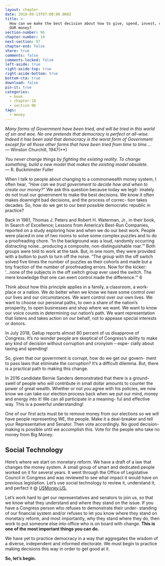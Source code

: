 ```yaml
---
layout: chapter
date: 2018-09-13T07:00:00.000Z
title: >-
  How can we make the best decision about how to give, spend, invest, or lend
  OUR money?
section-number: 96
chapter-number: 10
next-section: 97
chapter-end: false
share: true
comments: false
comments-locked: false
left-aside: true
right-aside-top: true
right-aside-bottom: true
bottom-cta: true
download: false
pin-it: true
categories:
  - book
  - chapter-10
  - section-96
tags:
  - money
---
```

_Many forms of Government have been tried, and will be tried in this world of
sin and woe. No one pretends that democracy is perfect or all-wise. Indeed
it has been said that democracy is the worst form of Government except for
all those other forms that have been tried from time to time...._\
— Winston Churchill, 1947(\*\*)

_You never change things by fighting the existing reality. To change something,
build a new model that makes the existing model obsolete._\
— R. Buckminster Fuller

When I talk to people about changing to a commonwealth money
system, I often hear, _“How can we trust government to decide how and
when to create our money?”_ We ask this question because today we legit-
imately do not trust our government to make the best decisions. We
know it often makes downright bad decisions, and the process of correc-
tion takes decades. So, how do we get to our best possible democratic
republic in practice?

Back in 1981, Thomas J. Peters and Robert H. Waterman, Jr., in their
book, In Search of Excellence; Lessons from America’s Best-Run Companies,
reported on a study exploring how and when we do our best work.
People were placed in one of two rooms to solve some complex puzzles
and to do a proofreading chore. “In the background was a loud, randomly
occurring distracting noise...producing a composite, non-distinguishable
roar.’” Both groups were told to work at the task. But, in one room, they
were provided with a button to push to turn off the noise. “The group
with the off switch solved five times the number of puzzles as their cohorts
and made but a tiny fraction of the number of proofreading errors. Now
for the kicker: ‘...none of the subjects in the off switch group ever used the
switch. The mere knowledge that one can exert control made the difference.’” 6

Think about how this principle applies in a family, a classroom, a work-
place or a nation. We do better when we know we have some control
over our lives and our circumstances. We want control over our own
lives. We want to choose our personal paths, to own a share of the
nation’s prosperity, to open businesses and shop where we want. We
want to know our voice counts in determining our nation’s path. We
want representation that listens and takes action on our behalf, not to
appease special interests or donors.

In July 2018, Gallup reports almost 80 percent of us disapprove of
Congress. It’s no wonder people are skeptical of Congress’s ability to
make any kind of decision without corruption and cronyism – espe-
cially about taxing and spending!

So, given that our government is corrupt, how do we get our govern-
ment to pass laws that eliminate the corruption? It’s a difficult dilemma.
But, there is a practical path to making this change.

In 2016 candidate Bernie Sanders demonstrated that there is a ground-
swell of people who will contribute in small dollar amounts to counter
the power of great wealth. Whether or not you agree with his policies,
we now know we can take our election process back when we put our
mind, money and energy into it! We can all participate in a meaning-
ful and effective way. This is a powerful understanding!

One of our first acts must be to remove money from our elections so we
will have people representing WE, the people. Make it a deal-breaker
and tell your Representative and Senator. Then vote accordingly. No
good decision-making is possible until we accomplish this. Vote for the
people who take no money from Big Money.

## Social Technology

Here’s where we start on monetary reform. We have a draft of a law that
changes the money system. A small group of smart and dedicated people
worked on it for several years. It went through the Office of Legislative
Council in Congress and was reviewed to see what impact it would have on previous legislation. Let’s use social technology to review it, understand it, and perfect it @ [USMoney.US.](https://usmoney.us/)

Let’s work hard to get our representatives and senators to join us, so
that we know what they understand and where they stand on the issue.
If you have a Congress person who refuses to demonstrate their under-
standing of our financial system and/or refuses to let you know where
they stand on monetary reform, and most importantly, why they stand
where they do, then work to put someone else into office who is on board
with change. **This is one of the most important things you can do.**

We have yet to practice democracy in a way that aggregates the wisdom
of a diverse, independent and informed electorate. We must begin to
practice making decisions this way in order to get good at it.

**So, let’s begin.**
